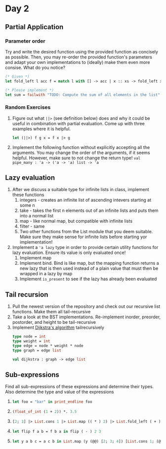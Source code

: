 # Day 2
## Partial Application
### Parameter order
Try and write the desired function using the provided function as concisely as possible. Then, you may re-order the provided function's parameters and adapt your own implementations to (ideally) make them even more consise. What do you notice?

```ocaml
(* Given *)
let fold_left l acc f = match l with [] -> acc | x :: xs -> fold_left xs (f acc x) f

(* Please implement *)
let sum = failwith "TODO: Compute the sum of all elements in the list"
```

### Random Exercises

1. Figure out what `||>` (see definition below) does and why it could be useful in combination with partial evaluation. Come up with three examples where it is helpful.
   ```ocaml
   let (||>) f g x = f x |> g
   ```
2. Implement the following function without explicitly accepting all the arguments. You may change the order of the arguments, if it seems helpful. However, make sure to not change the return type! `val pipe_many : 'a -> ('a -> 'a) list -> 'a`

## Lazy evaluation
1. After we discuss a suitable type for infinite lists in class, implement these functions
   1. integers - creates an infinite list of ascending intevers starting at some n
   2. take - takes the first n elements out of an infinite lists and puts them into a normal list
   3. map - like normal map, but compatible with infinite lists
   4. filter - same
   5. Two other functions from the List module that you deem suitable. Make sure they make sense for infinite lists before starting yor implementation!
2. Implement a `'a lazy` type in order to provide certain utility functions for lazy evaluation. Ensure its value is only evaluated once!
   1. Implement map
   2. Implement bind. Bind is like map, but the mapping function returns a new lazy that is then used instead of a plain value that must then be wrapped in a lazy by map
   3. Implement `is_present` to see if the lazy has already been evaluated

## Tail recursion
1. Pull the newest version of the repository and check out our recursive list functions. Make them all tail-recursive
2. Take a look at the BST implementations. Re-implement inorder, preorder, postorder, and height to be tail-recursive
3. Implement [Dijkstra's algorithm](https://en.wikipedia.org/wiki/Dijkstra%27s_algorithm) tailrecursively
   ```ocaml
   type node = int
   type weight = int
   type edge = node * weight * node
   type graph = edge list

   val dijkstra : graph -> edge list
   ```

## Sub-expressions
Find all sub-expressions of these expressions and determine their types. Also determine the type and value of the expressions 

1. ```ocaml
   let foo = "bar" in print_endline foo
    ```
2. ```ocaml
   (float_of_int (1 + 2)) *. 3.5
   ```
3. ```ocaml
   [2; 3] |> List.cons 1 |> List.map (( * ) 2) |> List.fold_left ( + ) 0
    ```
4. ```ocaml
   let flip f a b = f b a in flip ( - ) 2 3
    ```
5. ```ocaml
   let y a b c = a c b in List.map (y (@@) [2; 3; 4]) [List.cons 1; (@) [0; 4]]
   ```
